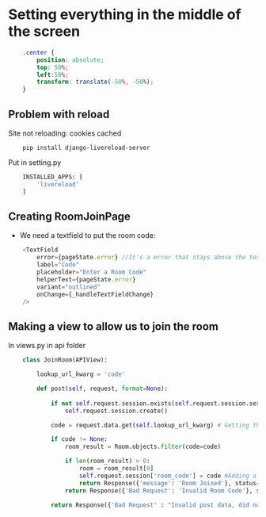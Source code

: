 # Setting everything in the middle of the screen
```css
    .center {
        position: absolute;
        top: 50%;
        left:50%;
        transform: translate(-50%, -50%);
    }
```

## Problem with reload
Site not reloading: cookies cached
```
    pip install django-livereload-server
```
Put in setting.py
```py
    INSTALLED_APPS: [
        'livereload'
    ]
```

## Creating RoomJoinPage

- We need a textfield to put the room code:
```js
    <TextField 
        error={pageState.error} //It's a error that stays above the textfield
        label="Code"
        placeholder="Enter a Room Code"
        helperText={pageState.error}
        variant="outlined"
        onChange={_handleTextFieldChange}
    />
```

## Making a view to allow us to join the room
In views.py in api folder
```py
    class JoinRoom(APIView):

        lookup_url_kwarg = 'code'

        def post(self, request, format=None):
            
            if not self.request.session.exists(self.request.session.session_key): #Cheking if he already have a session
                self.request.session.create()

            code = request.data.get(self.lookup_url_kwarg) # Getting the code from the request data

            if code != None:
                room_result = Room.objects.filter(code=code)

                if len(room_result) > 0:
                    room = room_result[0]
                    self.request.session['room_code'] = code #Adding a var room_code in session object to say which room code the session is linked
                    return Response({'message': 'Room Joined'}, status= status.HTTP_200_OK)
                return Response({'Bad Request': 'Invalid Room Code'}, status= status.HTTP_400_BAD_REQUEST)

            return Response({'Bad Request' : "Invalid post data, did not find a code key"}, status=status.HTTP_400_BAD_REQUEST)
```

